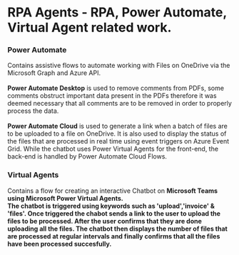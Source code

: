 # RPA Agents - RPA, Power Automate, Virtual Agent related work.

### Power Automate

Contains assistive flows to automate working with Files on OneDrive via the Microsoft Graph and Azure API.<br>
<br><b>Power Automate Desktop</b> is used to remove comments from PDFs, some comments obstruct important data present in the PDFs therefore it was deemed necessary that all comments are to be removed in order to properly process the data.
<br><br><b>Power Automate Cloud</b> is used to generate a link when a batch of files are to be uploaded to a file on OneDrive. It is also used to display the status of the files that are processed in real time using event triggers on Azure Event Grid.
While the chatbot uses Power Virtual Agents for the front-end, the back-end is handled by Power Automate Cloud Flows. 

### Virtual Agents

Contains a flow for creating an interactive Chatbot on <b>Microsoft Teams<b> using Microsoft Power Virtual Agents.<br>
The chatbot is triggered using keywords such as 'upload','invoice' & 'files'. Once triggered the chabot sends a link to the user to upload the files to be processed. After the user confirms that they are done uploading all the files. The chatbot then displays the number of files that are processed at regular intervals and finally confirms that all the files have been processed succesfully.
